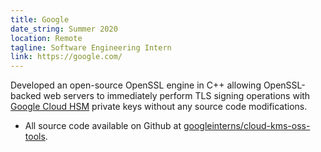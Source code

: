 ```yaml
---
title: Google
date_string: Summer 2020
location: Remote
tagline: Software Engineering Intern
link: https://google.com/
---
```


Developed an open-source OpenSSL engine in C++ allowing OpenSSL-backed web servers to immediately perform TLS signing operations with [Google Cloud HSM](https://cloud.google.com/kms/docs/hsm) private keys without any source code modifications.

- All source code available on Github at [googleinterns/cloud-kms-oss-tools](https://github.com/googleinterns/cloud-kms-oss-tools).
